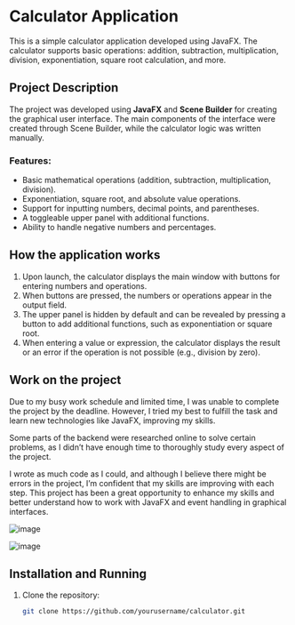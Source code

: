# Calculator Application

This is a simple calculator application developed using JavaFX. The calculator supports basic operations: addition, subtraction, multiplication, division, exponentiation, square root calculation, and more.

## Project Description

The project was developed using **JavaFX** and **Scene Builder** for creating the graphical user interface. The main components of the interface were created through Scene Builder, while the calculator logic was written manually.

### Features:
- Basic mathematical operations (addition, subtraction, multiplication, division).
- Exponentiation, square root, and absolute value operations.
- Support for inputting numbers, decimal points, and parentheses.
- A toggleable upper panel with additional functions.
- Ability to handle negative numbers and percentages.

## How the application works

1. Upon launch, the calculator displays the main window with buttons for entering numbers and operations.
2. When buttons are pressed, the numbers or operations appear in the output field.
3. The upper panel is hidden by default and can be revealed by pressing a button to add additional functions, such as exponentiation or square root.
4. When entering a value or expression, the calculator displays the result or an error if the operation is not possible (e.g., division by zero).

## Work on the project

Due to my busy work schedule and limited time, I was unable to complete the project by the deadline. However, I tried my best to fulfill the task and learn new technologies like JavaFX, improving my skills.

Some parts of the backend were researched online to solve certain problems, as I didn’t have enough time to thoroughly study every aspect of the project.

I wrote as much code as I could, and although I believe there might be errors in the project, I’m confident that my skills are improving with each step. This project has been a great opportunity to enhance my skills and better understand how to work with JavaFX and event handling in graphical interfaces.

![image](https://github.com/user-attachments/assets/be521c9c-cfe1-4c44-a713-861e2b031044)

![image](https://github.com/user-attachments/assets/a13d3955-620e-4c08-9291-741d4ab73abc)

## Installation and Running

1. Clone the repository:
   ```bash
   git clone https://github.com/yourusername/calculator.git
